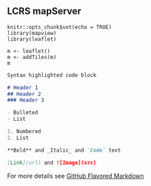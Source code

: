 ## LCRS mapServer

```{r setup, include=FALSE}
knitr::opts_chunk$set(echo = TRUE)
library(mapview)
library(leaflet)
```


```{r, echo = FALSE, eval = TRUE, warning=FALSE}
m <- leaflet()
m <- addTiles(m)
m

```

```Markdown
Syntax highlighted code block

# Header 1
## Header 2
### Header 3

- Bulleted
- List

1. Numbered
2. List

**Bold** and _Italic_ and `Code` text

[Link](url) and ![Image](src)
```

For more details see [GitHub Flavored Markdown](https://guides.github.com/features/mastering-markdown/)
